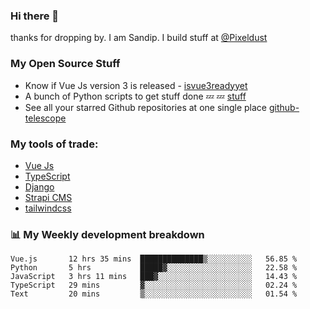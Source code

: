 ### Hi there 👋

thanks for dropping by.
I am Sandip. I build stuff at [@Pixeldust](github.com/pixeldust-in/)

###  **My Open Source Stuff**

 - Know if Vue Js version 3 is released -  [isvue3readyyet](https://github.com/sandiprb/isvue3readyyet)
 - A bunch of Python scripts to get stuff done 💤 💤 [stuff](https://github.com/sandiprb/stuff)
 - See all your starred Github repositories at one single place [github-telescope](https://github.com/sandiprb/github-telescope)



###  **My tools of trade:**
 - [Vue Js](https://github.com/vuejs/vue/)
 - [TypeScript](https://github.com/microsoft/TypeScript)
 - [Django](github.com/django/django)
 - [Strapi CMS](github.com/strapi/strapi)
 - [tailwindcss](https://github.com/tailwindlabs/tailwindcss)


###  📊 **My Weekly development breakdown**
<!--START_SECTION:waka-->
```text
Vue.js       12 hrs 35 mins  ██████████████▒░░░░░░░░░░   56.85 % 
Python       5 hrs           █████▓░░░░░░░░░░░░░░░░░░░   22.58 % 
JavaScript   3 hrs 11 mins   ███▓░░░░░░░░░░░░░░░░░░░░░   14.43 % 
TypeScript   29 mins         ▓░░░░░░░░░░░░░░░░░░░░░░░░   02.24 % 
Text         20 mins         ▒░░░░░░░░░░░░░░░░░░░░░░░░   01.54 % 
```
<!--END_SECTION:waka-->
